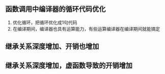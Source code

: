 ## 函数调用中编译器的循环代码优化
1. 优化循环，把循环优化成1句代码
2. 在编译期间，编译器也具有运算能力，有些运算编译器在编译期间就能搞定

## 继承关系深度增加、开销也增加

## 继承关系深度增加，虚函数导致的开销增加

